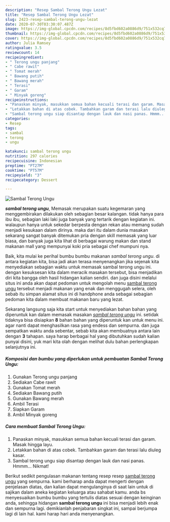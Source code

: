 ```yaml
---
description: "Resep Sambal Terong Ungu Lezat"
title: "Resep Sambal Terong Ungu Lezat"
slug: 2423-resep-sambal-terong-ungu-lezat
date: 2020-07-30T03:30:07.487Z
image: https://img-global.cpcdn.com/recipes/8d5fbd602a0886d9/751x532cq70/sambal-terong-ungu-foto-resep-utama.jpg
thumbnail: https://img-global.cpcdn.com/recipes/8d5fbd602a0886d9/751x532cq70/sambal-terong-ungu-foto-resep-utama.jpg
cover: https://img-global.cpcdn.com/recipes/8d5fbd602a0886d9/751x532cq70/sambal-terong-ungu-foto-resep-utama.jpg
author: Julia Ramsey
ratingvalue: 3.5
reviewcount: 14
recipeingredient:
- " Terong ungu panjang"
- " Cabe rawit"
- " Tomat merah"
- " Bawang putih"
- " Bawang merah"
- " Terasi"
- " Garam"
- " Minyak goreng"
recipeinstructions:
- "Panaskan minyak, masukkan semua bahan kecuali terasi dan garam. Masak hingga layu."
- "Letakkan bahan di atas cobek. Tambahkan garam dan terasi lalu diuleg kasar."
- "Sambal terong ungu siap disantap dengan lauk dan nasi panas. Hmmm... Nikmat!"
categories:
- Resep
tags:
- sambal
- terong
- ungu

katakunci: sambal terong ungu 
nutrition: 297 calories
recipecuisine: Indonesian
preptime: "PT27M"
cooktime: "PT57M"
recipeyield: "3"
recipecategory: Dessert

---
```



![Sambal Terong Ungu](https://img-global.cpcdn.com/recipes/8d5fbd602a0886d9/751x532cq70/sambal-terong-ungu-foto-resep-utama.jpg)

<b><i>sambal terong ungu</i></b>, Memasak merupakan suatu kegemaran yang menggembirakan dilakukan oleh sebagian besar kalangan. tidak hanya para ibu ibu, sebagian laki laki juga banyak yang tertarik dengan kegiatan ini. walaupun hanya untuk sekedar berpesta dengan rekan atau memang sudah menjadi kesukaan dalam dirinya. maka dari itu dalam dunia masakan sekarang sangat banyak ditemukan pria dengan skill memasak yang luar biasa, dan banyak juga kita lihat di berbagai warung makan dan stand makanan mall yang mempunyai koki pria sebagai chef mumpuni nya.



Baik, kita mulai ke perihal bumbu bumbu makanan <i>sambal terong ungu</i>. di antara kegiatan kita, bisa jadi akan terasa menyenangkan jika sejenak kita menyediakan sebagian waktu untuk memasak sambal terong ungu ini. dengan kesuksesan kita dalam meracik masakan tersebut, bisa menjadikan diri kita bangga oleh hasil hidangan kalian sendiri. dan juga disini melalui situs ini anda akan dapat pedoman untuk mengolah menu <u>sambal terong ungu</u> tersebut menjadi makanan yang enak dan menggugah selera, oleh sebab itu simpan alamat situs ini di handphone anda sebagai sebagian pedoman kita dalam membuat makanan baru yang lezat.


Sekarang langsung saja kita start untuk menyediakan bahan bahan yang diperuntuk kan dalam memasak masakan <u><i>sambal terong ungu</i></u> ini. setidak tidaknya bisa disiapkan <b>8</b> bahan bahan yang diperuntuk kan untuk menu ini. agar nanti dapat menghasilkan rasa yang endess dan sempurna. dan juga sempatkan waktu anda sebentar, sebab kita akan membuatnya antara lain dengan <b>3</b> tahapan. saya harap berbagai hal yang dibutuhkan sudah kalian punyai disini, yuk mari kita olah dengan melihat dulu bahan perlengkapan selanjutnya ini.

<!--inarticleads1-->

##### Komposisi dan bumbu yang diperlukan untuk pembuatan Sambal Terong Ungu:

1. Gunakan  Terong ungu panjang
1. Sediakan  Cabe rawit
1. Gunakan  Tomat merah
1. Sediakan  Bawang putih
1. Gunakan  Bawang merah
1. Ambil  Terasi
1. Siapkan  Garam
1. Ambil  Minyak goreng




<!--inarticleads2-->

##### Cara membuat Sambal Terong Ungu:

1. Panaskan minyak, masukkan semua bahan kecuali terasi dan garam. Masak hingga layu.
1. Letakkan bahan di atas cobek. Tambahkan garam dan terasi lalu diuleg kasar.
1. Sambal terong ungu siap disantap dengan lauk dan nasi panas. Hmmm... Nikmat!




Berikut sedikit pengulasan makanan tentang resep resep <u>sambal terong ungu</u> yang sempurna. kami berharap anda dapat mengerti dengan penjelasan diatas, dan kalian dapat mengulanginya di saat lain untuk di sajikan dalam aneka kegiatan keluarga atau sahabat kamu. anda bs menyesuaikan bumbu bumbu yang tertulis diatas sesuai dengan keinginan anda, sehingga hidangan <b>sambal terong ungu</b> ini bisa menjadi lebih enak dan sempurna lagi. demikianlah penjabaran singkat ini, sampai berjumpa lagi di lain hal. kami harap hari anda menyenangkan.

